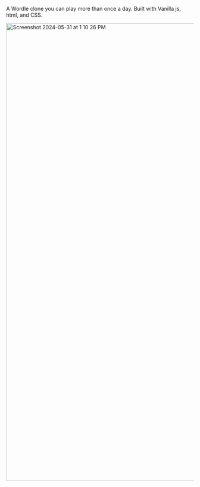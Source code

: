 A Wordle clone you can play more than once a day. Built with Vanilla js, html, and CSS. 

<img width="1227" alt="Screenshot 2024-05-31 at 1 10 26 PM" src="https://github.com/cj-lawson/wordle-clone/assets/29825015/28a75cf1-6d89-4228-abcc-c5cc9497a77f">
